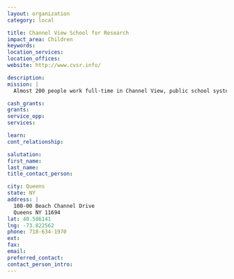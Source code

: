 ```yaml
---
layout: organization
category: local

title: Channel View School for Research
impact_area: Children
keywords: 
location_services: 
location_offices: 
website: http://www.cvsr.info/

description: 
mission: |
  Almost 200 people work full-time in Channel View, public school system — gifted teachers, principals, administrators, counselors, secretaries, paraprofessionals, custodians, and many, many more. Our shared mission is to provide all the students we serve with the kind of education that will give them the tools to thrive in college and careers, and to contribute to their communities. 

cash_grants: 
grants: 
service_opp: 
services: 

learn: 
cont_relationship: 

salutation: 
first_name: 
last_name: 
title_contact_person: 

city: Queens
state: NY
address: |
  100-00 Beach Channel Drive  
  Queens NY 11694
lat: 40.586141
lng: -73.822562
phone: 718-634-1970
ext: 
fax: 
email: 
preferred_contact: 
contact_person_intro: 
---
```

